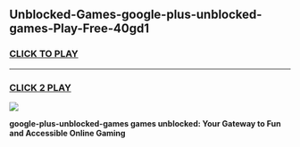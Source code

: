 
## Unblocked-Games-google-plus-unblocked-games-Play-Free-40gd1
<h3>
<a href="https://premium76.site?title=google-plus-unblocked-games&ref=15A">CLICK TO PLAY</a></h3>
<hr>

<h3>
<a href="https://premium76.site?title=google-plus-unblocked-games&ref=15A">CLICK 2 PLAY</a>
  
</h3>

<a href="https://premium76.site?title=google-plus-unblocked-games&ref=15A"><img src="https://clearcache.store/games.png"></a>


**google-plus-unblocked-games games unblocked: Your Gateway to Fun and Accessible Online Gaming**
